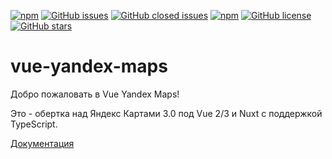 [![npm](https://img.shields.io/github/package-json/v/yandex-maps-unofficial/vue-yandex-maps?label=npm&filename=packages%2Fvue-yandex-maps%2Fpackage.json
)](https://www.npmjs.com/package/vue-yandex-maps)
[![GitHub issues](https://img.shields.io/github/issues/PNKBizz/vue-yandex-maps.svg)](https://github.com/PNKBizz/vue-yandex-maps/issues)
[![GitHub closed issues](https://img.shields.io/github/issues-closed/PNKBizz/vue-yandex-maps.svg)](https://github.com/PNKBizz/vue-yandex-maps)
[![npm](https://img.shields.io/npm/dm/vue-yandex-maps.svg)](https://www.npmjs.com/package/vue-yandex-maps)
[![GitHub license](https://img.shields.io/github/license/PNKBizz/vue-yandex-maps.svg)](https://github.com/PNKBizz/vue-yandex-maps/blob/master/LICENSE)
[![GitHub stars](https://img.shields.io/github/stars/PNKBizz/vue-yandex-maps.svg?style=social)](https://github.com/PNKBizz/vue-yandex-maps/stargazers)

# vue-yandex-maps

Добро пожаловать в Vue Yandex Maps!

Это - обертка над Яндекс Картами 3.0 под Vue 2/3 и Nuxt с поддержкой TypeScript.

[Документация](https://yandex-maps-unofficial.github.io/vue-yandex-maps/)
